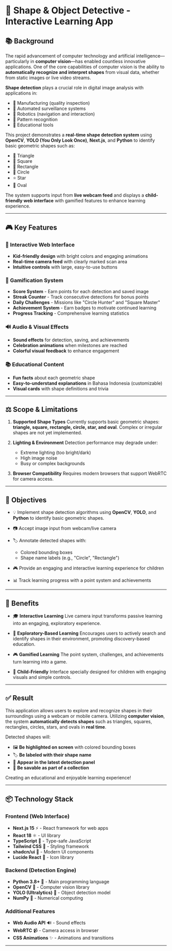 # 🎯 Shape & Object Detective - Interactive Learning App

## 📚 Background

The rapid advancement of computer technology and artificial intelligence—particularly in **computer vision**—has enabled countless innovative applications.
One of the core capabilities of computer vision is the ability to **automatically recognize and interpret shapes** from visual data, whether from static images or live video streams.

**Shape detection** plays a crucial role in digital image analysis with applications in:

* 🏦 Manufacturing (quality inspection)
* 🎥 Automated surveillance systems
* 🤖 Robotics (navigation and interaction)
* 🧩 Pattern recognition
* 🏫 Educational tools

This project demonstrates a **real-time shape detection system** using **OpenCV**, **YOLO (You Only Look Once)**, **Next.js**, and **Python** to identify basic geometric shapes such as:

* 🔺 Triangle
* 🔳 Square
* 🗾 Rectangle
* 🔸 Circle
* ⭐ Star
* 🥚 Oval

The system supports input from **live webcam feed** and displays a **child-friendly web interface** with gamified features to enhance learning experience.

---

## 🎮 Key Features

### 🌟 **Interactive Web Interface**

* **Kid-friendly design** with bright colors and engaging animations
* **Real-time camera feed** with clearly marked scan area
* **Intuitive controls** with large, easy-to-use buttons

### 🎯 **Gamification System**

* **Score System** - Earn points for each detection and saved image
* **Streak Counter** - Track consecutive detections for bonus points
* **Daily Challenges** - Missions like "Circle Hunter" and "Square Master"
* **Achievement System** - Earn badges to motivate continued learning
* **Progress Tracking** - Comprehensive learning statistics

### 🔊 **Audio & Visual Effects**

* **Sound effects** for detection, saving, and achievements
* **Celebration animations** when milestones are reached
* **Colorful visual feedback** to enhance engagement

### 📚 **Educational Content**

* **Fun facts** about each geometric shape
* **Easy-to-understand explanations** in Bahasa Indonesia (customizable)
* **Visual cards** with shape definitions and trivia

---

## ⚖️ Scope & Limitations

1. **Supported Shape Types**
   Currently supports basic geometric shapes: **triangle, square, rectangle, circle, star, and oval**.
   Complex or irregular shapes are not yet implemented.

2. **Lighting & Environment**
   Detection performance may degrade under:

   * Extreme lighting (too bright/dark)
   * High image noise
   * Busy or complex backgrounds

3. **Browser Compatibility**
   Requires modern browsers that support WebRTC for camera access.

---

## 🎯 Objectives

* 💡 Implement shape detection algorithms using **OpenCV**, **YOLO**, and **Python** to identify basic geometric shapes.
* 📷 Accept image input from webcam/live camera
* 🏷️ Annotate detected shapes with:

  * Colored bounding boxes
  * Shape name labels (e.g., "Circle", "Rectangle")
* 🎮 Provide an engaging and interactive learning experience for children
* 📊 Track learning progress with a point system and achievements

---

## 🌟 Benefits

* 🎓 **Interactive Learning**
  Live camera input transforms passive learning into an engaging, exploratory experience.

* 🔎 **Exploratory-Based Learning**
  Encourages users to actively search and identify shapes in their environment, promoting discovery-based education.

* 🎮 **Gamified Learning**
  The point system, challenges, and achievements turn learning into a game.

* 👶 **Child-Friendly**
  Interface specially designed for children with engaging visuals and simple controls.

---

## ✅ Result

This application allows users to explore and recognize shapes in their surroundings using a webcam or mobile camera.
Utilizing **computer vision**, the system **automatically detects shapes** such as triangles, squares, rectangles, circles, stars, and ovals in **real time**.

Detected shapes will:

* 🖼️ **Be highlighted on screen** with colored bounding boxes
* 🏷️ **Be labeled with their shape name**
* 🎯 **Appear in the latest detection panel**
* 📸 **Be savable as part of a collection**

Creating an educational and enjoyable learning experience!

---

## 📦 Technology Stack

### **Frontend (Web Interface)**

* **Next.js 15** ⚡ - React framework for web apps
* **React 18** ⚛️ - UI library
* **TypeScript** 📜 - Type-safe JavaScript
* **Tailwind CSS** 🎨 - Styling framework
* **shadcn/ui** 🧩 - Modern UI components
* **Lucide React** 🎯 - Icon library

### **Backend (Detection Engine)**

* **Python 3.8+** 🐍 - Main programming language
* **OpenCV** 🔭 - Computer vision library
* **YOLO (Ultralytics)** 🔎 - Object detection model
* **NumPy** 🔢 - Numerical computing

### **Additional Features**

* **Web Audio API** 🔊 - Sound effects
* **WebRTC** 📹 - Camera access in browser
* **CSS Animations** ✨ - Animations and transitions

---
